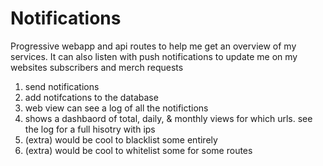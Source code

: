 # Notifications
Progressive webapp and api routes to help me get an overview of my services. It can also listen with push notifications to update me on my websites subscribers and merch requests

1. send notifications
2. add notifcations to the database
3. web view can see a log of all the notifictions 
4. shows a dashbaord of total, daily, & monthly views for which urls. see the log for a full hisotry with ips
5. (extra) would be cool to blacklist some entirely 
6. (extra) would be cool to whitelist some for some routes